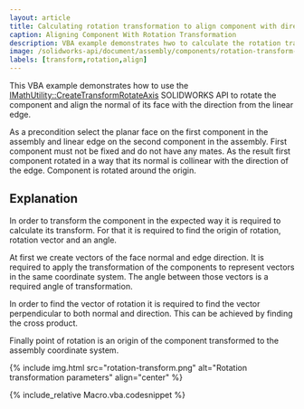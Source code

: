 ```yaml
---
layout: article
title: Calculating rotation transformation to align component with direction
caption: Aligning Component With Rotation Transformation
description: VBA example demonstrates hwo to calculate the rotation transformation to align the normal of the component's face with edge direction around the component's origin
image: /solidworks-api/document/assembly/components/rotation-transform-align/rotation-transform.png
labels: [transform,rotation,align]
---
```

This VBA example demonstrates how to use the [IMathUtility::CreateTransformRotateAxis](https://help.solidworks.com/2017/English/api/sldworksapi/SOLIDWORKS.Interop.sldworks~SOLIDWORKS.Interop.sldworks.IMathUtility~CreateTransformRotateAxis.html) SOLIDWORKS API to rotate the component and align the normal of its face with the direction from the linear edge.

As a precondition select the planar face on the first component in the assembly and linear edge on the second component in the assembly. First component must not be fixed and do not have any mates. As the result first component rotated in a way that its normal is collinear with the direction of the edge. Component is rotated around the origin.

## Explanation

In order to transform the component in the expected way it is required to calculate its transform. For that it is required to find the origin of rotation, rotation vector and an angle.

At first we create vectors of the face normal and edge direction. It is required to apply the transformation of the components to represent vectors in the same coordinate system. The angle between those vectors is a required angle of transformation.

In order to find the vector of rotation it is required to find the vector perpendicular to both normal and direction. This can be achieved by finding the cross product.

Finally point of rotation is an origin of the component transformed to the assembly coordinate system.

{% include img.html src="rotation-transform.png" alt="Rotation transformation parameters" align="center" %}

{% include_relative Macro.vba.codesnippet %}
